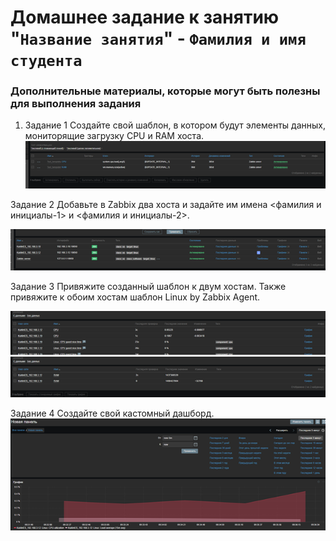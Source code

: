 # Домашнее задание к занятию "`Название занятия`" - `Фамилия и имя студента`

   
### Дополнительные материалы, которые могут быть полезны для выполнения задания

1. Задание 1
Создайте свой шаблон, в котором будут элементы данных, мониторящие загрузку CPU и RAM хоста.
![alt text](image.png)

Задание 2
Добавьте в Zabbix два хоста и задайте им имена <фамилия и инициалы-1> и <фамилия и инициалы-2>.

 ![alt text](image-1.png)

Задание 3
Привяжите созданный шаблон к двум хостам. Также привяжите к обоим хостам шаблон Linux by Zabbix Agent.

 ![alt text](image-2.png)
 ![alt text](image-3.png)
 
Задание 4
Создайте свой кастомный дашборд.
 ![alt text](image-4.png)
